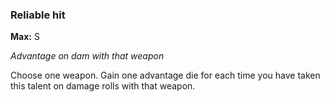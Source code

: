 
### Reliable hit
**Max:** S

_Advantage on dam with that weapon_

Choose one weapon. Gain one advantage die for each time you have taken this talent on damage rolls with that weapon.
